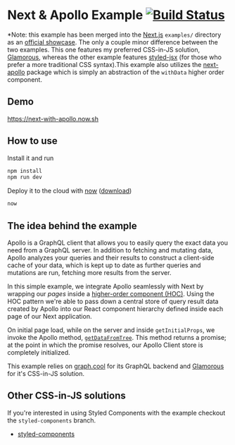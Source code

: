 # Next & Apollo Example [![Build Status](https://travis-ci.org/ads1018/next-apollo-example.svg?branch=master)](https://travis-ci.org/ads1018/next-apollo-example)

*Note: this example has been merged into the  [Next.js](https://github.com/zeit/next.js/) `examples/` directory as an [official showcase](https://github.com/zeit/next.js/tree/master/examples/with-apollo).
The only a couple minor difference between the two examples. This one features my preferred CSS-in-JS solution, [Glamorous](https://github.com/paypal/glamorous), whereas the other example features [styled-jsx](https://github.com/zeit/styled-jsx) (for those who prefer a more traditional CSS syntax).This example also utilizes the [next-apollo](https://www.npmjs.com/package/next-apollo) package which is simply an abstraction of the `withData` higher order component.

## Demo
https://next-with-apollo.now.sh

## How to use
Install it and run

```bash
npm install
npm run dev
```

Deploy it to the cloud with [now](https://zeit.co/now) ([download](https://zeit.co/download))

```bash
now
```

## The idea behind the example
Apollo is a GraphQL client that allows you to easily query the exact data you need from a GraphQL server. In addition to fetching and mutating data, Apollo analyzes your queries and their results to construct a client-side cache of your data, which is kept up to date as further queries and mutations are run, fetching more results from the server.

In this simple example, we integrate Apollo seamlessly with Next by wrapping our *pages* inside a [higher-order component (HOC)](https://facebook.github.io/react/docs/higher-order-components.html). Using the HOC pattern we're able to pass down a central store of query result data created by Apollo into our React component hierarchy defined inside each page of our Next application.

On initial page load, while on the server and inside `getInitialProps`, we invoke the Apollo method,  [`getDataFromTree`](http://dev.apollodata.com/react/server-side-rendering.html#getDataFromTree). This method returns a promise; at the point in which the promise resolves, our Apollo Client store is completely initialized.

This example relies on [graph.cool](http://graph.cool) for its GraphQL backend and [Glamorous](https://github.com/paypal/glamorous) for it's CSS-in-JS solution.

## Other CSS-in-JS solutions
If you're interested in using Styled Components with the example checkout the `styled-components`  branch.

* [styled-components](https://github.com/ads1018/next-apollo-example/tree/styled-components)
